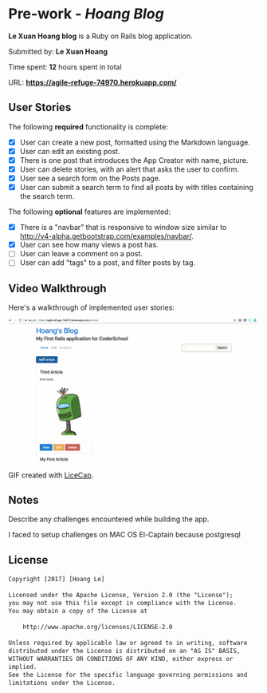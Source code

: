 # Pre-work - *Hoang Blog*

**Le Xuan Hoang blog** is a Ruby on Rails blog application.

Submitted by: **Le Xuan Hoang**

Time spent: **12** hours spent in total

URL: **https://agile-refuge-74970.herokuapp.com/**

## User Stories

The following **required** functionality is complete:

* [x] User can create a new post, formatted using the Markdown language.
* [x] User can edit an existing post.
* [x] There is one post that introduces the App Creator with name, picture.
* [x] User can delete stories, with an alert that asks the user to confirm.
* [x] User see a search form on the Posts page.
* [x] User can submit a search term to find all posts by with titles containing the search term.

The following **optional** features are implemented:
* [x] There is a "navbar" that is responsive to window size similar to http://v4-alpha.getbootstrap.com/examples/navbar/. 
* [x] User can see how many views a post has. 
* [ ] User can leave a comment on a post.
* [ ] User can add "tags" to a post, and filter posts by tag. 

## Video Walkthrough 

Here's a walkthrough of implemented user stories:

![Video Walkthrough](https://github.com/lxhoang/assignment_coder_school/blob/master/assignment_coderschool.gif)

GIF created with [LiceCap](http://www.cockos.com/licecap/).

## Notes

Describe any challenges encountered while building the app.

I faced to setup challenges on MAC OS El-Captain because postgresql 

## License

    Copyright [2017] [Hoang Le]

    Licensed under the Apache License, Version 2.0 (the "License");
    you may not use this file except in compliance with the License.
    You may obtain a copy of the License at

        http://www.apache.org/licenses/LICENSE-2.0

    Unless required by applicable law or agreed to in writing, software
    distributed under the License is distributed on an "AS IS" BASIS,
    WITHOUT WARRANTIES OR CONDITIONS OF ANY KIND, either express or implied.
    See the License for the specific language governing permissions and
    limitations under the License.